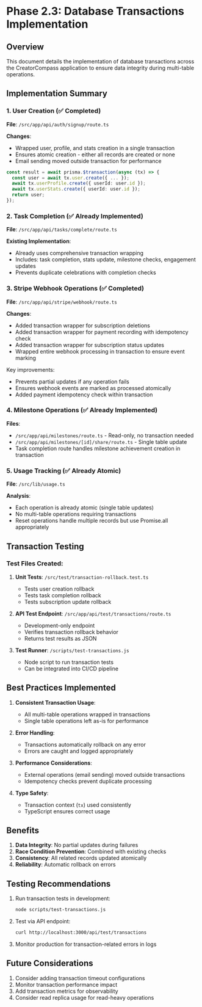# Phase 2.3: Database Transactions Implementation

## Overview
This document details the implementation of database transactions across the CreatorCompass application to ensure data integrity during multi-table operations.

## Implementation Summary

### 1. User Creation (✅ Completed)
**File**: `/src/app/api/auth/signup/route.ts`

**Changes**:
- Wrapped user, profile, and stats creation in a single transaction
- Ensures atomic creation - either all records are created or none
- Email sending moved outside transaction for performance

```typescript
const result = await prisma.$transaction(async (tx) => {
  const user = await tx.user.create({ ... });
  await tx.userProfile.create({ userId: user.id });
  await tx.userStats.create({ userId: user.id });
  return user;
});
```

### 2. Task Completion (✅ Already Implemented)
**File**: `/src/app/api/tasks/complete/route.ts`

**Existing Implementation**:
- Already uses comprehensive transaction wrapping
- Includes: task completion, stats update, milestone checks, engagement updates
- Prevents duplicate celebrations with completion checks

### 3. Stripe Webhook Operations (✅ Completed)
**File**: `/src/app/api/stripe/webhook/route.ts`

**Changes**:
- Added transaction wrapper for subscription deletions
- Added transaction wrapper for payment recording with idempotency check
- Added transaction wrapper for subscription status updates
- Wrapped entire webhook processing in transaction to ensure event marking

Key improvements:
- Prevents partial updates if any operation fails
- Ensures webhook events are marked as processed atomically
- Added payment idempotency check within transaction

### 4. Milestone Operations (✅ Already Implemented)
**Files**: 
- `/src/app/api/milestones/route.ts` - Read-only, no transaction needed
- `/src/app/api/milestones/[id]/share/route.ts` - Single table update
- Task completion route handles milestone achievement creation in transaction

### 5. Usage Tracking (✅ Already Atomic)
**File**: `/src/lib/usage.ts`

**Analysis**:
- Each operation is already atomic (single table updates)
- No multi-table operations requiring transactions
- Reset operations handle multiple records but use Promise.all appropriately

## Transaction Testing

### Test Files Created:
1. **Unit Tests**: `/src/test/transaction-rollback.test.ts`
   - Tests user creation rollback
   - Tests task completion rollback  
   - Tests subscription update rollback

2. **API Test Endpoint**: `/src/app/api/test/transactions/route.ts`
   - Development-only endpoint
   - Verifies transaction rollback behavior
   - Returns test results as JSON

3. **Test Runner**: `/scripts/test-transactions.js`
   - Node script to run transaction tests
   - Can be integrated into CI/CD pipeline

## Best Practices Implemented

1. **Consistent Transaction Usage**:
   - All multi-table operations wrapped in transactions
   - Single table operations left as-is for performance

2. **Error Handling**:
   - Transactions automatically rollback on any error
   - Errors are caught and logged appropriately

3. **Performance Considerations**:
   - External operations (email sending) moved outside transactions
   - Idempotency checks prevent duplicate processing

4. **Type Safety**:
   - Transaction context (`tx`) used consistently
   - TypeScript ensures correct usage

## Benefits

1. **Data Integrity**: No partial updates during failures
2. **Race Condition Prevention**: Combined with existing checks
3. **Consistency**: All related records updated atomically
4. **Reliability**: Automatic rollback on errors

## Testing Recommendations

1. Run transaction tests in development:
   ```bash
   node scripts/test-transactions.js
   ```

2. Test via API endpoint:
   ```bash
   curl http://localhost:3000/api/test/transactions
   ```

3. Monitor production for transaction-related errors in logs

## Future Considerations

1. Consider adding transaction timeout configurations
2. Monitor transaction performance impact
3. Add transaction metrics for observability
4. Consider read replica usage for read-heavy operations